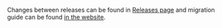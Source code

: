 Changes between releases can be found in [Releases page](https://github.com/ajitid/fzf-for-js/releases) and migration guide can be found [in the website](https://fzf.netlify.app/migrate).
